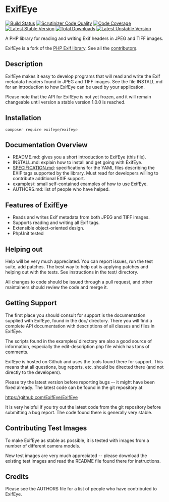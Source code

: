 # ExifEye

[![Build Status](https://secure.travis-ci.org/ExifEye/ExifEye.png?branch=master)](https://travis-ci.org/ExifEye/ExifEye)
[![Scrutinizer Code Quality](https://scrutinizer-ci.com/g/ExifEye/ExifEye/badges/quality-score.png?b=master)](https://scrutinizer-ci.com/g/ExifEye/ExifEye/?branch=master)
[![Code Coverage](https://scrutinizer-ci.com/g/ExifEye/ExifEye/badges/coverage.png?b=master)](https://scrutinizer-ci.com/g/ExifEye/ExifEye/?branch=master)
[![Latest Stable Version](https://poser.pugx.org/exifeye/exifeye/version)](https://packagist.org/packages/exifeye/exifeye)
[![Total Downloads](https://poser.pugx.org/exifeye/exifeye/downloads)](https://packagist.org/packages/exifeye/exifeye)
[![Latest Unstable Version](https://poser.pugx.org/exifeye/exifeye/v/unstable)](//packagist.org/packages/exifeye/exifeye)

A PHP library for reading and writing Exif headers in JPEG and TIFF images.

ExifEye is a fork of the [PHP Exif library](https://github.com/pel/pel). See all
the [contributors](https://github.com/mondrake/ExifEye/graphs/contributors).


## Description

ExifEye makes it easy to develop programs that will read and write the Exif
metadata headers found in JPEG and TIFF images.  See the file INSTALL.md for an
introduction to how ExifEye can be used by your application.

Please note that the API for ExifEye is not yet frozen, and it will remain
changeable until version a stable version 1.0.0 is reached.


## Installation

```
composer require exifeye/exifeye
```


## Documentation Overview

* README.md: gives you a short introduction to ExifEye (this file).
* INSTALL.md: explain how to install and get going with ExifEye.
* [SPECIFICATION.md](SPECIFICATION.md): specifications for the YAML files
  describing the EXIF tags supported by the library. Must read for developers
  willing to contribute additional EXIF support.
* examples/: small self-contained examples of how to use ExifEye.
* AUTHORS.md: list of people who have helped.


## Features of ExifEye

* Reads and writes Exif metadata from both JPEG and TIFF images.
* Supports reading and writing all Exif tags.
* Extensible object-oriented design.
* PhpUnit tested


## Helping out

Help will be very much appreciated. You can report issues, run the test
suite, add patches. The best way to help out is applying patches and
helping out with the tests. See instructions in the test/ directory.

All changes to code should be issued through a pull request, and other
maintainers should review the code and merge it.


## Getting Support

The first place you should consult for support is the documentation
supplied with ExifEye, found in the doc/ directory.  There you will find a
complete API documentation with descriptions of all classes and files
in ExifEye.

The scripts found in the examples/ directory are also a good source of
information, especially the edit-description.php file which has tons
of comments.

ExifEye is hosted on Github and uses the tools found there for
support.  This means that all questions, bug reports, etc. should be
directed there (and not directly to the developers).

Please try the latest version before reporting bugs -- it might have
been fixed already.  The latest code can be found in the git
repository at

  https://github.com/ExifEye/ExifEye

It is very helpful if you try out the latest code from the git
repository before submitting a bug report. The code found there is
generally very stable.


## Contributing Test Images

To make ExifEye as stable as possible, it is tested with images from a
number of different camera models.

New test images are very much appreciated -- please download the
existing test images and read the README file found there for
instructions.


## Credits

Please see the AUTHORS file for a list of people who have contributed
to ExifEye.
